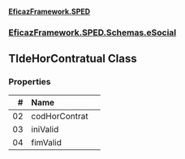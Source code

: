 #### [EficazFramework.SPED](EficazFrameworkSPED.md 'EficazFramework SPED')
### [EficazFramework.SPED.Schemas.eSocial](EficazFramework.SPED.Schemas.eSocial.md 'EficazFramework.SPED.Schemas.eSocial')

## TIdeHorContratual Class
### Properties

| # | Name | |
| ---: | :--- | :--- |
| 02 | codHorContrat |  |
| 03 | iniValid |  |
| 04 | fimValid |  |
